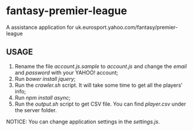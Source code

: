 fantasy-premier-league
======================

A assistance application for uk.eurosport.yahoo.com/fantasy/premier-league

USAGE
-----

1. Rename the file _account.js.sample_ to _account.js_ and change the _email_ and _password_ with your YAHOO! account;
2. Run _bower install jquery_;
3. Run the _crawler.sh_ script. It will take some time to get all the players' info;
4. Run _npm install async_;
5. Run the _output.sh_ script to get CSV file. You can find _player.csv_ under the server folder.

NOTICE: You can change application settings in the _settings.js_.